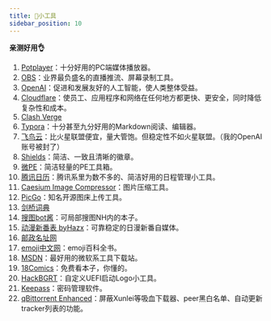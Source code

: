 ```yaml
---
title: 🔧小工具
sidebar_position: 10
---
```


**亲测好用👌**

1. [Potplayer](https://potplayer.daum.net/)：十分好用的PC端媒体播放器。
2. [OBS](https://obsproject.com/)：业界最负盛名的直播推流、屏幕录制工具。
3. [OpenAI](https://openai.com/)：促进和发展友好的人工智能，使人类整体受益。 
4. [Cloudflare](https://dash.cloudflare.com/)：使员工、应用程序和网络在任何地方都更快、更安全，同时降低复杂性和成本。
5. [Clash Verge](https://clashverge.net/)
6. [Typora](https://typoraio.cn/)：十分甚至九分好用的Markdown阅读、编辑器。
7. [飞鸟云](https://feiniaoyun01.com/)：比火星联盟便宜，量大管饱。但稳定性不如火星联盟。（我的OpenAI账号被封了）
8. [Shields](https://shields.io/)：简洁、一致且清晰的徽章。
9. [微PE](https://www.wepe.com.cn/)：简洁轻量的PE工具箱。
10. [腾讯日历](https://rili.tencent.com/)：腾讯系里为数不多的、简洁好用的日程管理小工具。
11. [Caesium Image Compressor](https://saerasoft.com/)：图片压缩工具。
12. [PicGo](https://picgo.github.io/PicGo-Doc/zh/)：知名开源图床上传工具。
13. [剑桥词典](https://dictionary.cambridge.org/zhs/)
14. [搜图bot酱](https://soutubot.moe/)：可局部搜图NH内的本子。
15. [动漫新番表 byHazx](https://xf.hmacg.cn/)：可靠稳定的日漫新番自媒体。
16. [邮政名址网](http://cpdc.chinapost.com.cn/web/)
17. [emoji中文网](https://www.emojiall.com/zh-hans)：emoji百科全书。
18. [MSDN](https://msdn.itellyou.cn/)：最好用的微软系工具下载站。
19. [18Comics](https://18comic.org/)：免费看本子，你懂的。
20. [HackBGRT](https://github.com/Metabolix/HackBGRT)：自定义UEFI启动Logo小工具。
21. [Keepass](https://keepass.info/)：密码管理软件。
22. [qBittorrent Enhanced](https://github.com/c0re100/qBittorrent-Enhanced-Edition)：屏蔽Xunlei等吸血下载器、peer黑白名单、自动更新tracker列表的功能。
